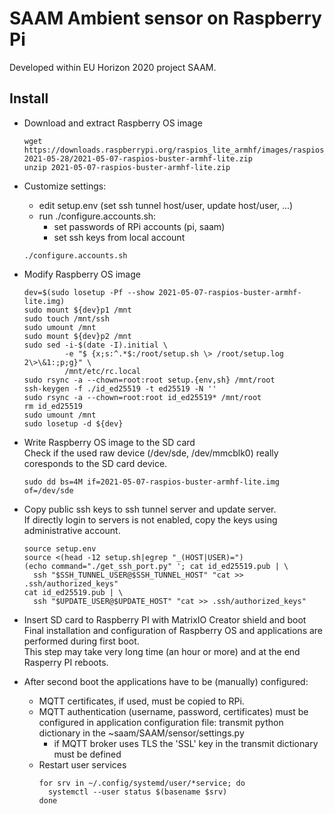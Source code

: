 # SAAM Ambient sensor on Raspberry Pi

Developed within EU Horizon 2020 project SAAM.

## Install

  - Download and extract Raspberry OS image
    ```
    wget https://downloads.raspberrypi.org/raspios_lite_armhf/images/raspios_lite_armhf-2021-05-28/2021-05-07-raspios-buster-armhf-lite.zip
    unzip 2021-05-07-raspios-buster-armhf-lite.zip
    ```
  
  - Customize settings:
      - edit setup.env (set ssh tunnel host/user, update host/user, ...)
	  - run ./configure.accounts.sh:
	      - set passwords of RPi accounts (pi, saam)
	      - set ssh keys from local account
	```
	./configure.accounts.sh
	```

  - Modify Raspberry OS image
    ```
    dev=$(sudo losetup -Pf --show 2021-05-07-raspios-buster-armhf-lite.img)
    sudo mount ${dev}p1 /mnt
    sudo touch /mnt/ssh
    sudo umount /mnt
    sudo mount ${dev}p2 /mnt
    sudo sed -i-$(date -I).initial \
             -e "$ {x;s:^.*$:/root/setup.sh \> /root/setup.log 2\>\&1:;p;g}" \
             /mnt/etc/rc.local
    sudo rsync -a --chown=root:root setup.{env,sh} /mnt/root
    ssh-keygen -f ./id_ed25519 -t ed25519 -N ''
	sudo rsync -a --chown=root:root id_ed25519* /mnt/root
	rm id_ed25519
    sudo umount /mnt
    sudo losetup -d ${dev}
    ```

  - Write Raspberry OS image to the SD card\
    Check if the used raw device (/dev/sde, /dev/mmcblk0) really
    coresponds to the SD card device.
    ```
    sudo dd bs=4M if=2021-05-07-raspios-buster-armhf-lite.img of=/dev/sde
	```

  -	Copy public ssh keys to ssh tunnel server and update server.\
    If directly login to servers is not enabled, copy the keys using
    administrative account.
	```
    source setup.env
    source <(head -12 setup.sh|egrep "_(HOST|USER)=")
    (echo command="./get_ssh_port.py" '; cat id_ed25519.pub | \
      ssh "$SSH_TUNNEL_USER@$SSH_TUNNEL_HOST" "cat >> .ssh/authorized_keys"
    cat id_ed25519.pub | \
      ssh "$UPDATE_USER@$UPDATE_HOST" "cat >> .ssh/authorized_keys"
    ```
  
  - Insert SD card to Raspberry PI with MatrixIO Creator shield and boot\
    Final installation and configuration of Raspberry OS and applications are performed during first boot.\
	This step may take very long time (an hour or more) and at the end Rasperry PI reboots.

  - After second boot the applications have to be (manually) configured:
     - MQTT certificates, if used, must be copied to RPi.
     - MQTT authentication (username, password, certificates) must be configured in application configuration file:
	   transmit python dictionary in the ~saam/SAAM/sensor/settings.py 
		 - if MQTT broker uses TLS the 'SSL' key in the transmit dictionary must be defined
	 - Restart user services
	   ```
	   for srv in ~/.config/systemd/user/*service; do
         systemctl --user status $(basename $srv)
	   done
       ```
